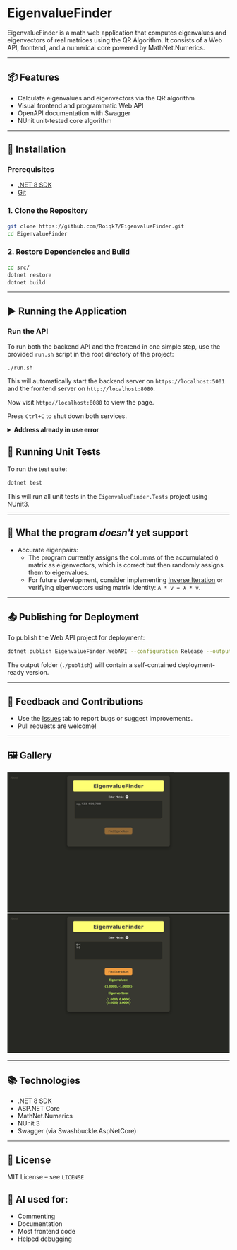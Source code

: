 # EigenvalueFinder

EigenvalueFinder is a math web application that computes eigenvalues and eigenvectors of real matrices using the QR Algorithm. It consists of a Web API, frontend, and a numerical core powered by MathNet.Numerics.

---

## 📦 Features

- Calculate eigenvalues and eigenvectors via the QR algorithm
- Visual frontend and programmatic Web API
- OpenAPI documentation with Swagger
- NUnit unit-tested core algorithm

---

## 🔧 Installation

### Prerequisites

- [.NET 8 SDK](https://dotnet.microsoft.com/en-us/download/dotnet/8.0)
- [Git](https://git-scm.com/downloads)

### 1. Clone the Repository

```bash
git clone https://github.com/Roiqk7/EigenvalueFinder.git
cd EigenvalueFinder
```

### 2. Restore Dependencies and Build

```bash
cd src/
dotnet restore
dotnet build
```

---

## ▶️ Running the Application

### Run the API

To run both the backend API and the frontend in one simple step, use the provided `run.sh` script in the root directory of the project:

```
./run.sh
```

This will automatically start the backend server on `https://localhost:5001` and the frontend server on `http://localhost:8080`.

Now visit `http://localhost:8080` to view the page.

Press `Ctrl+C` to shut down both services.

<details>
<summary><b>Address already in use error</b></summary>
<br>

If you see an error like `OSError: [Errno 48] Address already in use`, it means a previous process is still running  and occupying the necessary port. To fix this, you need to manually kill the old process.

1. **Find the processes**: Use the `lsof` command to find the process IDs (PIDs) using the ports.

```
# For port 5001  
lsof -i :5001  

# For port 8080  
lsof -i :8080  
```

2. **Kill the processes**: Use the `kill` command with the PIDs you found.

```
kill <PID>  
```

If that doesn't work, you can use `kill -9 <PID>` to force the termination.

3. **Run the script again**: After you've cleared the ports, you can rerun `./run.sh`.

</details>

## 🧪 Running Unit Tests

To run the test suite:

```bash
dotnet test
```

This will run all unit tests in the `EigenvalueFinder.Tests` project using NUnit3.

---

## 🧮 What the program *doesn't* yet support

- Accurate eigenpairs:
	- The program currently assigns the columns of the accumulated `Q` matrix as eigenvectors, which is correct but then randomly assigns them to eigenvalues.
	- For future development, consider implementing [Inverse Iteration](https://en.wikipedia.org/wiki/Inverse_iteration) or verifying eigenvectors using matrix identity: `A * v = λ * v`.

---

## 📤 Publishing for Deployment

To publish the Web API project for deployment:

```bash
dotnet publish EigenvalueFinder.WebAPI --configuration Release --output ./publish
```

The output folder (`./publish`) will contain a self-contained deployment-ready version.

---

## 💬 Feedback and Contributions

- Use the [Issues](https://github.com/YOUR_USERNAME/EigenvalueFinder/issues) tab to report bugs or suggest improvements.
- Pull requests are welcome!

---

## 🖼️ Gallery

![pic2](/.images/pic2.jpg)
![pic3](/.images/pic3.jpg)

---

## 📚 Technologies

- .NET 8 SDK
- ASP.NET Core
- MathNet.Numerics
- NUnit 3
- Swagger (via Swashbuckle.AspNetCore)

---

## 📜 License

MIT License – see `LICENSE`

## 🤖 AI used for:
- Commenting 
- Documentation
- Most frontend code
- Helped debugging
